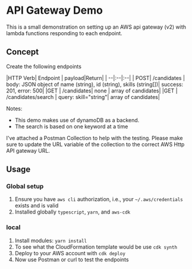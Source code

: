 # API Gateway Demo

This is a small demonstration on setting up an AWS api gateway (v2) with lambda functions responding to each endpoint.

## Concept

Create the following endpoints

|HTTP Verb| Endpoint | payload|Return|
| --|:--|:--|
| POST| /candidates | body: JSON object of name (string), id (string), skills (string[])| success: 201, error: 500|
|GET | /candidates| none | array of candidates|
|GET | /candidates/search | query: skill="string"| array of candidates|

Notes:

* This demo makes use of dynamoDB as a backend.
* The search is based on one keyword at a time

I've attached a Postman Collection to help with the testing. Please make sure to update the URL variable of the collection to the correct AWS Http API gateway URL.

## Usage

### Global setup

1. Ensure you have `aws cli` authorization, i.e., your `~/.aws/credentials` exists and is valid
1. Installed globally `typescript`, `yarn`, and `aws-cdk`

### local

1. Install modules: `yarn install`
1. To see what the CloudFormation template would be use `cdk synth`
1. Deploy to your AWS account with `cdk deploy`
1. Now use Postman or curl to test the endpoints